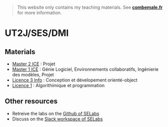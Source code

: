 > This website only contains my teaching materials. See **[combemale.fr](http://combemale.fr)** for more information. 

# UT2J/SES/DMI

## Materials

- [Master 2 ICE](./teaching/m2ice/) : Projet
- [Master 1 ICE](./teaching/m1ice/) : Génie Logiciel, Environnements collaboratifs, Ingénierie des modèles, Projet
- [Licence 3 Info](./teaching/l3info/) : Conception et dévelopement orienté-object
- [Licence 1](#) : Algorithimique et programmation 

## Other resources

- Retreive the labs on the [Github of SELabs](https://github.com/selabs-ut2j/)
- Discuss on the [Slack workspace of SELabs](https://se-labs.slack.com)